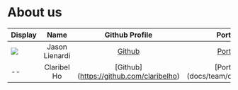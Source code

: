 # About us

Display | Name |              Github Profile              | Portfolio 
--------|:----:|:----------------------------------------:|:---------:
![](https://via.placeholder.com/100.png?text=Photo) | Jason Lienardi | [Github](https://github.com/jasonlienardi) | [Portfolio](docs/team/johndoe.md)
-- | Claribel Ho | [Github] (https://github.com/claribelho) | [Portfolio] (docs/team/claribelho.md)